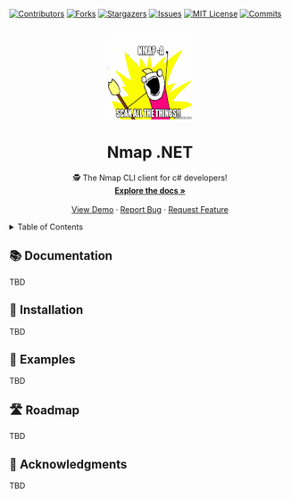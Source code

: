 <div id="top"></div>

<!--
*** This readme format is based of https://github.com/othneildrew/Best-README-Template.
*** If you liked it, please give it a star.
-->

<!-- PROJECT SHIELDS -->

[![Contributors][contributors-shield]][contributors-url]
[![Forks][forks-shield]][forks-url]
[![Stargazers][stars-shield]][stars-url]
[![Issues][issues-shield]][issues-url]
[![MIT License][license-shield]][license-url]
[![Commits][commits-shield]][commits-url]

<!-- PROJECT LOGO -->
<br />
<div align="center">
  <a href="https://github.com/christoskaltsas/nmap-dotnet">
    <img src=".github/logo.jpg" alt="Logo" width="150" height="150">
  </a>

  <h1 align="center">Nmap .NET</h1>

  <p align="center">
    🕵️ The Nmap CLI client for c# developers!
    <br />
    <a href="https://github.com/christoskaltsas/nmap-dotnet"><strong>Explore the docs »</strong></a>
    <br />
    <br />
    <a href="https://github.com/christoskaltsas/nmap-dotnet">View Demo</a>
    ·
    <a href="https://github.com/christoskaltsas/nmap-dotnet/issues">Report Bug</a>
    ·
    <a href="https://github.com/christoskaltsas/nmap-dotnet/issues">Request Feature</a>
  </p>
</div>

<!-- TABLE OF CONTENTS -->
<details>
  <summary>Table of Contents</summary>
  <ol>
    <li>
      <a href="#-documentation">📚 Documentation</a>
    </li>
    <li>
      <a href="#-installation">🔧 Installation</a>
    </li>
    <li>
      <a href="#-examples">🧪 Examples</a>
    </li>
    <li>
      <a href="#-roadmap">🛣️ Roadmap</a>
    </li>
    <li>
      <a href="#-acknowledgments">🌟 Acknowledgments</a>
    </li>
  </ol>
</details>

<!-- Documentation -->

## 📚 Documentation

TBD

<!-- Installation -->

## 🔧 Installation

TBD

<!-- Examples -->

## 🧪 Examples

TBD

<!-- Roadmap -->

## 🛣️ Roadmap

TBD

## 🌟 Acknowledgments

TBD

<!-- MARKDOWN LINKS & IMAGES -->
<!-- https://www.markdownguide.org/basic-syntax/#reference-style-links -->

[contributors-shield]: https://img.shields.io/github/contributors/christoskaltsas/nmap-dotnet.svg?style=for-the-badge
[contributors-url]: https://github.com/christoskaltsas/nmap-dotnet/graphs/contributors
[forks-shield]: https://img.shields.io/github/forks/christoskaltsas/nmap-dotnet.svg?style=for-the-badge
[forks-url]: https://github.com/christoskaltsas/nmap-dotnet/network/members
[stars-shield]: https://img.shields.io/github/stars/christoskaltsas/nmap-dotnet.svg?style=for-the-badge
[stars-url]: https://github.com/christoskaltsas/nmap-dotnet/stargazers
[issues-shield]: https://img.shields.io/github/issues/christoskaltsas/nmap-dotnet.svg?style=for-the-badge
[issues-url]: https://github.com/christoskaltsas/nmap-dotnet/issues
[license-shield]: https://img.shields.io/github/license/christoskaltsas/nmap-dotnet.svg?style=for-the-badge
[license-url]: https://github.com/christoskaltsas/nmap-dotnet/blob/master/LICENSE.txt
[commits-shield]: https://img.shields.io/github/commit-activity/m/christoskaltsas/nmap-dotnet?color=orange&style=for-the-badge
[commits-url]: https://github.com/christoskaltsas/nmap-dotnet/commits/main
